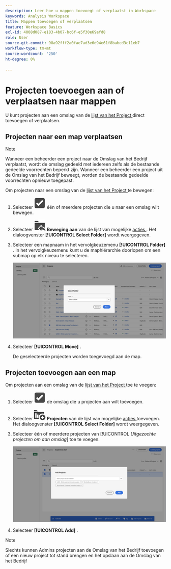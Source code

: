 ```yaml
---
description: Leer hoe u mappen toevoegt of verplaatst in Workspace
keywords: Analysis Workspace
title: Mappen toevoegen of verplaatsen
feature: Workspace Basics
exl-id: 4008d087-e183-4b07-bc6f-e5f30e69afd8
role: User
source-git-commit: 98a92fff2a0fae7ad3e6d94e61f8babed3c11eb7
workflow-type: tm+mt
source-wordcount: '250'
ht-degree: 0%

---
```


# Projecten toevoegen aan of verplaatsen naar mappen

U kunt projecten aan een omslag van de [ lijst van het Project ](/help/analysis-workspace/build-workspace-project/freeform-overview.md#project-list) direct toevoegen of verplaatsen.

## Projecten naar een map verplaatsen

>[!NOTE]
>
>Wanneer een beheerder een project naar de Omslag van het Bedrijf verplaatst, wordt de omslag gedeeld met iedereen zelfs als de bestaande gedeelde voorrechten beperkt zijn. Wanneer een beheerder een project uit de Omslag van het Bedrijf beweegt, worden de bestaande gedeelde voorrechten opnieuw toegepast.
>

Om projecten naar een omslag van de [ lijst van het Project ](/help/analysis-workspace/build-workspace-project/freeform-overview.md#project-list) te bewegen:

1. Selecteer ![ SelectBox ](/help/assets/icons/SelectBox.svg) één of meerdere projecten die u naar een omslag wilt bewegen.

1. Selecteer ![ FolderAddTo ](/help/assets/icons/FolderAddTo.svg) **Beweging aan** van de lijst van mogelijke [ acties ](/help/analysis-workspace/build-workspace-project/freeform-overview.md#actions). Het dialoogvenster **[!UICONTROL Select Folder]** wordt weergegeven.

1. Selecteer een mapnaam in het vervolgkeuzemenu **[!UICONTROL Folder]** . In het vervolgkeuzemenu kunt u de maphiërarchie doorlopen om een submap op elk niveau te selecteren.

   ![ de Uitgezochte mening van de Omslag die het drop-down menu en beschikbare subfolders toont.](/help/analysis-workspace/build-workspace-project/assets/add-projects.png)

1. Selecteer **[!UICONTROL Move]** .


   De geselecteerde projecten worden toegevoegd aan de map.


## Projecten toevoegen aan een map

Om projecten aan een omslag van de [ lijst van het Project ](/help/analysis-workspace/build-workspace-project/freeform-overview.md#project-list) toe te voegen:

1. Selecteer ![ SelectBox ](/help/assets/icons/SelectBox.svg) de omslag die u projecten aan wilt toevoegen.

1. Selecteer ![ ProjectAdd ](/help/assets/icons/ProjectAdd.svg) **Projecten** van de lijst van mogelijke [ acties ](/help/analysis-workspace/build-workspace-project/freeform-overview.md#actions) toevoegen. Het dialoogvenster **[!UICONTROL Select Folder]** wordt weergegeven.

1. Selecteer één of meerdere projecten van [!UICONTROL *Uitgezochte projecten om aan omslag*] toe te voegen.

   ![ de Uitgezochte mening van de Omslag die het drop-down menu en beschikbare subfolders toont.](/help/analysis-workspace/build-workspace-project/assets/add-projects-folder.png)

1. Selecteer **[!UICONTROL Add]** .

>[!NOTE]
>
>Slechts kunnen Admins projecten aan de Omslag van het Bedrijf toevoegen of een nieuw project tot stand brengen en het opslaan aan de Omslag van het Bedrijf
